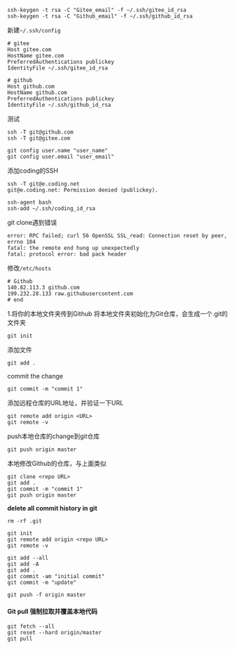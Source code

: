 
```
ssh-keygen -t rsa -C "Gitee_email" -f ~/.ssh/gitee_id_rsa
ssh-keygen -t rsa -C "Github_email" -f ~/.ssh/github_id_rsa
```

新建`~/.ssh/config`

```
# gitee
Host gitee.com
HostName gitee.com
PreferredAuthentications publickey
IdentityFile ~/.ssh/gitee_id_rsa

# github
Host github.com
HostName github.com
PreferredAuthentications publickey
IdentityFile ~/.ssh/github_id_rsa
```

测试

```
ssh -T git@github.com
ssh -T git@gitee.com
```

```
git config user.name "user_name"
git config user.email "user_email"
```

添加coding的SSH

```
ssh -T git@e.coding.net
git@e.coding.net: Permission denied (publickey).
```

```
ssh-agent bash
ssh-add ~/.ssh/coding_id_rsa
```

git clone遇到错误

```
error: RPC failed; curl 56 OpenSSL SSL_read: Connection reset by peer, errno 104
fatal: the remote end hung up unexpectedly
fatal: protocol error: bad pack header
```

修改`/etc/hosts`

```
# Github
140.82.113.3 github.com
199.232.28.133 raw.githubusercontent.com
# end
```

1.将你的本地文件夹传到Github
将本地文件夹初始化为Git仓库，会生成一个.git的文件夹

```
git init
```

添加文件

```
git add .
```

commit the change

```
git commit -m "commit 1"
```

添加远程仓库的URL地址，并验证一下URL

```
git remote add origin <URL>
git remote -v
```

push本地仓库的change到git仓库

```
git push origin master
```

本地修改Github的仓库，与上面类似

```
git clone <repo URL>
git add .
git commit -m "commit 1"
git push origin master
```

**delete all commit history in git**

```
rm -rf .git

git init
git remote add origin <repo URL>
git remote -v

git add --all
git add -A
git add .
git commit -am "initial commit"
git commit -m "update"

git push -f origin master
```

#### Git pull 强制拉取并覆盖本地代码

```
git fetch --all
git reset --hard origin/master
git pull
```
